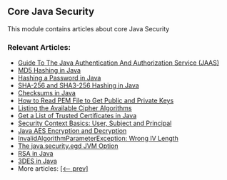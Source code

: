 ## Core Java Security 

This module contains articles about core Java Security

### Relevant Articles:

- [Guide To The Java Authentication And Authorization Service (JAAS)](https://www.surya.com/java-authentication-authorization-service)
- [MD5 Hashing in Java](http://www.surya.com/java-md5)
- [Hashing a Password in Java](https://www.surya.com/java-password-hashing)
- [SHA-256 and SHA3-256 Hashing in Java](https://www.surya.com/sha-256-hashing-java)
- [Checksums in Java](https://www.surya.com/java-checksums)
- [How to Read PEM File to Get Public and Private Keys](https://www.surya.com/java-read-pem-file-keys)
- [Listing the Available Cipher Algorithms](https://www.surya.com/java-list-cipher-algorithms)
- [Get a List of Trusted Certificates in Java](https://www.surya.com/java-list-trusted-certificates)
- [Security Context Basics: User, Subject and Principal](https://www.surya.com/security-context-basics)
- [Java AES Encryption and Decryption](https://www.surya.com/java-aes-encryption-decryption)
- [InvalidAlgorithmParameterException: Wrong IV Length](https://www.surya.com/java-invalidalgorithmparameter-exception)
- [The java.security.egd JVM Option](https://www.surya.com/java-security-egd)
- [RSA in Java](https://www.surya.com/java-rsa)
- [3DES in Java](https://www.surya.com/java-3des)
- More articles: [[<-- prev]](/core-java-modules/core-java-security)

